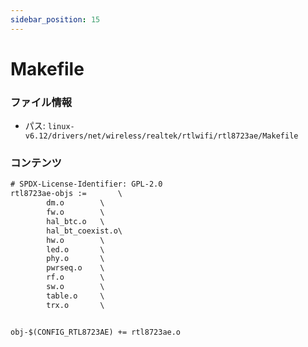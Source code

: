 ```yaml
---
sidebar_position: 15
---
```

# Makefile

### ファイル情報

- パス: `linux-v6.12/drivers/net/wireless/realtek/rtlwifi/rtl8723ae/Makefile`

### コンテンツ

```txt
# SPDX-License-Identifier: GPL-2.0
rtl8723ae-objs :=		\
		dm.o		\
		fw.o		\
		hal_btc.o	\
		hal_bt_coexist.o\
		hw.o		\
		led.o		\
		phy.o		\
		pwrseq.o	\
		rf.o		\
		sw.o		\
		table.o		\
		trx.o		\


obj-$(CONFIG_RTL8723AE) += rtl8723ae.o

```
